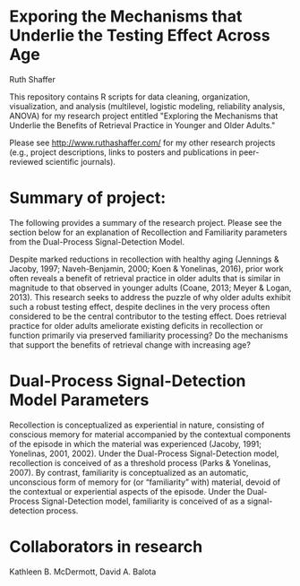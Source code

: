 # Exporing the Mechanisms that Underlie the Testing Effect Across Age

Ruth Shaffer

This repository contains R scripts for data cleaning, organization, visualization, and analysis (multilevel, logistic modeling, reliability analysis, ANOVA) for my research project entitled "Exploring the Mechanisms that Underlie the Benefits of Retrieval Practice in Younger and Older Adults."

Please see http://www.ruthashaffer.com/ for my other research projects (e.g., project descriptions, links to posters and publications in peer-reviewed scientific journals).

# Summary of project:

The following provides a summary of the research project. Please see the section below for an explanation of Recollection and Familiarity parameters from the Dual-Process Signal-Detection Model.

Despite marked reductions in recollection with healthy aging (Jennings & Jacoby, 1997; Naveh-Benjamin, 2000; Koen & Yonelinas, 2016), prior work often reveals a benefit of retrieval practice in older adults that is similar in magnitude to that observed in younger adults (Coane, 2013; Meyer & Logan, 2013). This research seeks to address the puzzle of why older adults exhibit such a robust testing effect, despite declines in the very process often considered to be the central contributor to the testing effect. Does retrieval practice for older adults ameliorate existing deficits in recollection or function primarily via preserved familiarity processing? Do the mechanisms that support the benefits of retrieval change with increasing age?


# Dual-Process Signal-Detection Model Parameters

Recollection is conceptualized as experiential in nature, consisting of conscious memory for material accompanied by the contextual components of the episode in which the material was experienced (Jacoby, 1991; Yonelinas, 2001, 2002). Under the Dual-Process Signal-Detection model, recollection is conceived of as a threshold process (Parks & Yonelinas, 2007). By contrast, familiarity is conceptualized as an automatic, unconscious form of memory for (or “familiarity” with) material, devoid of the contextual or experiential aspects of the episode.  Under the Dual-Process Signal-Detection model, familiarity is conceived of as a signal-detection process.


# Collaborators in research

Kathleen B. McDermott, David A. Balota
